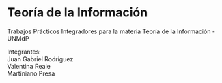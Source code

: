 # Teoría de la Información

Trabajos Prácticos Integradores para la materia Teoría de la Información - UNMdP<br>

Integrantes:<br>
Juan Gabriel Rodríguez<br>
Valentina Reale <br>
Martiniano Presa
